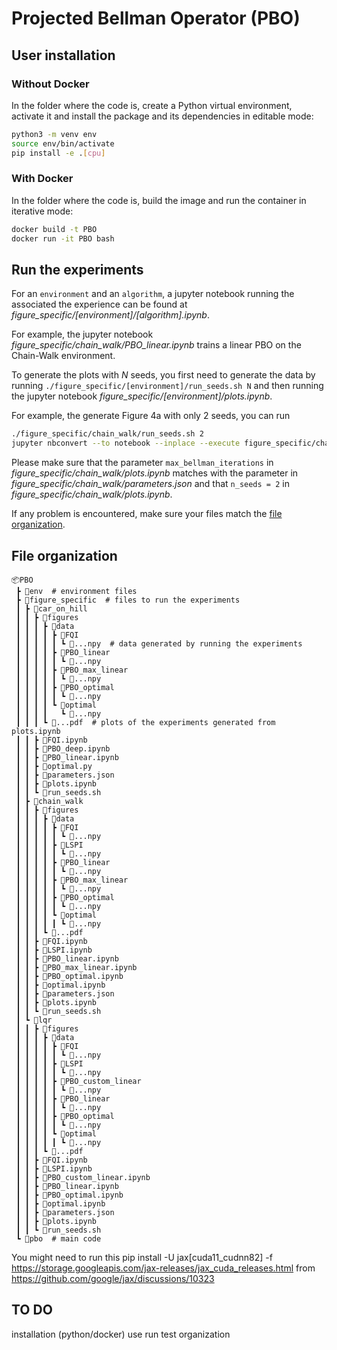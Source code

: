 # Projected Bellman Operator (PBO)

## User installation
### Without Docker
In the folder where the code is, create a Python virtual environment, activate it and install the package and its dependencies in editable mode:
```bash
python3 -m venv env
source env/bin/activate
pip install -e .[cpu]
```

### With Docker
In the folder where the code is, build the image and run the container in iterative mode:
```bash
docker build -t PBO
docker run -it PBO bash
```

## Run the experiments
For an `environment` and an `algorithm`, a jupyter notebook running the associated the experience can be found at _figure_specific/[environment]/[algorithm].ipynb_.

For example, the jupyter notebook _figure_specific/chain_walk/PBO_linear.ipynb_ trains a linear PBO on the Chain-Walk environment.

To generate the plots with $N$ seeds, you first need to generate the data by running `./figure_specific/[environment]/run_seeds.sh N`
and then running the jupyter notebook _figure_specific/[environment]/plots.ipynb_.

For example, the generate Figure 4a with only 2 seeds, you can run
```Bash
./figure_specific/chain_walk/run_seeds.sh 2
jupyter nbconvert --to notebook --inplace --execute figure_specific/chain_walk/plots.ipynb
```
Please make sure that the parameter `max_bellman_iterations` in _figure_specific/chain_walk/plots.ipynb_ matches with the parameter in _figure_specific/chain_walk/parameters.json_ and that `n_seeds = 2` in _figure_specific/chain_walk/plots.ipynb_.

If any problem is encountered, make sure your files match the [file organization](#file-organization).




## File organization
```
📦PBO
 ┣ 📂env  # environment files
 ┣ 📂figure_specific  # files to run the experiments
 ┃ ┣ 📂car_on_hill
 ┃ ┃ ┣ 📂figures
 ┃ ┃ ┃ ┣ 📂data
 ┃ ┃ ┃ ┃ ┣ 📂FQI
 ┃ ┃ ┃ ┃ ┃ ┗ 📜...npy  # data generated by running the experiments
 ┃ ┃ ┃ ┃ ┣ 📂PBO_linear
 ┃ ┃ ┃ ┃ ┃ ┗ 📜...npy
 ┃ ┃ ┃ ┃ ┣ 📂PBO_max_linear
 ┃ ┃ ┃ ┃ ┃ ┗ 📜...npy
 ┃ ┃ ┃ ┃ ┣ 📂PBO_optimal
 ┃ ┃ ┃ ┃ ┃ ┗ 📜...npy
 ┃ ┃ ┃ ┃ ┗ 📂optimal
 ┃ ┃ ┃ ┃   ┗ 📜...npy
 ┃ ┃ ┃ ┗ 📜...pdf  # plots of the experiments generated from plots.ipynb
 ┃ ┃ ┣ 📜FQI.ipynb
 ┃ ┃ ┣ 📜PBO_deep.ipynb
 ┃ ┃ ┣ 📜PBO_linear.ipynb
 ┃ ┃ ┣ 📜optimal.py
 ┃ ┃ ┣ 📜parameters.json
 ┃ ┃ ┣ 📜plots.ipynb
 ┃ ┃ ┗ 📜run_seeds.sh
 ┃ ┣ 📂chain_walk
 ┃ ┃ ┣ 📂figures
 ┃ ┃ ┃ ┣ 📂data
 ┃ ┃ ┃ ┃ ┣ 📂FQI
 ┃ ┃ ┃ ┃ ┃ ┗ 📜...npy
 ┃ ┃ ┃ ┃ ┣ 📂LSPI
 ┃ ┃ ┃ ┃ ┃ ┗ 📜...npy
 ┃ ┃ ┃ ┃ ┣ 📂PBO_linear
 ┃ ┃ ┃ ┃ ┃ ┗ 📜...npy
 ┃ ┃ ┃ ┃ ┣ 📂PBO_max_linear
 ┃ ┃ ┃ ┃ ┃ ┗ 📜...npy
 ┃ ┃ ┃ ┃ ┣ 📂PBO_optimal
 ┃ ┃ ┃ ┃ ┃ ┗ 📜...npy
 ┃ ┃ ┃ ┃ ┗ 📂optimal
 ┃ ┃ ┃ ┃ ┃ ┗ 📜...npy
 ┃ ┃ ┃ ┗ 📜...pdf
 ┃ ┃ ┣ 📜FQI.ipynb
 ┃ ┃ ┣ 📜LSPI.ipynb
 ┃ ┃ ┣ 📜PBO_linear.ipynb
 ┃ ┃ ┣ 📜PBO_max_linear.ipynb
 ┃ ┃ ┣ 📜PBO_optimal.ipynb
 ┃ ┃ ┣ 📜optimal.ipynb
 ┃ ┃ ┣ 📜parameters.json
 ┃ ┃ ┣ 📜plots.ipynb
 ┃ ┃ ┗ 📜run_seeds.sh
 ┃ ┗ 📂lqr
 ┃ ┃ ┣ 📂figures
 ┃ ┃ ┃ ┣ 📂data
 ┃ ┃ ┃ ┃ ┣ 📂FQI
 ┃ ┃ ┃ ┃ ┃ ┗ 📜...npy
 ┃ ┃ ┃ ┃ ┣ 📂LSPI
 ┃ ┃ ┃ ┃ ┃ ┗ 📜...npy
 ┃ ┃ ┃ ┃ ┣ 📂PBO_custom_linear
 ┃ ┃ ┃ ┃ ┃ ┗ 📜...npy
 ┃ ┃ ┃ ┃ ┣ 📂PBO_linear
 ┃ ┃ ┃ ┃ ┃ ┗ 📜...npy
 ┃ ┃ ┃ ┃ ┣ 📂PBO_optimal
 ┃ ┃ ┃ ┃ ┃ ┗ 📜...npy
 ┃ ┃ ┃ ┃ ┗ 📂optimal
 ┃ ┃ ┃ ┃ ┃ ┗ 📜...npy
 ┃ ┃ ┃ ┗ 📜...pdf
 ┃ ┃ ┣ 📜FQI.ipynb
 ┃ ┃ ┣ 📜LSPI.ipynb
 ┃ ┃ ┣ 📜PBO_custom_linear.ipynb
 ┃ ┃ ┣ 📜PBO_linear.ipynb
 ┃ ┃ ┣ 📜PBO_optimal.ipynb
 ┃ ┃ ┣ 📜optimal.ipynb
 ┃ ┃ ┣ 📜parameters.json
 ┃ ┃ ┣ 📜plots.ipynb
 ┃ ┃ ┗ 📜run_seeds.sh
 ┗ 📂pbo  # main code
```

You might need to run this
pip install -U jax[cuda11_cudnn82] -f https://storage.googleapis.com/jax-releases/jax_cuda_releases.html
from https://github.com/google/jax/discussions/10323

## TO DO 
installation (python/docker)
use
run test
organization

